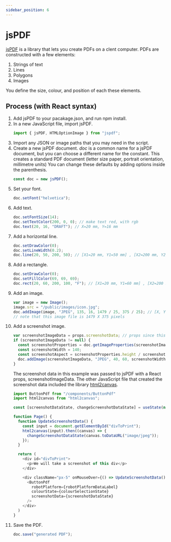 ```yaml
---
sidebar_position: 6
---
```


# jsPDF

[jsPDF](https://github.com/parallax/jsPDF) is a library that lets you create PDFs on a clent computer.
PDFs are constructed with a few elements:

1. Strings of text
2. Lines
3. Polygons
4. Images

You define the size, colour, and position of each these elements.

## Process (with React syntax)

1.  Add jsPDF to your pacakage.json, and run npm install.
2.  In a new JavaScript file, import jsPDF.
    ```javascript
    import { jsPDF, HTMLOptionImage } from "jspdf"; 
    ```
3.  Import any JSON or image paths that you may need in the script.
4.  Create a new jsPDF document. 
    _doc_ is a common name for a jsPDF document, but you can choose a different name for the constant.
    This creates a standard PDF document (letter size paper, portrait orientation, millimetre units)
    You can change these defaults by adding options inside the parenthesis.
    ```javascript
    const doc = new jsPDF();
    ```
5.  Set your font.
    ```javascript
    doc.setFont("helvetica");
    ```
6.  Add text.
    ```javascript
    doc.setFontSize(14);
    doc.setTextColor(200, 0, 0); // make text red, with rgb
    doc.text(20, 16, "DRAFT"); // X=20 mm, Y=16 mm
    ```
7.  Add a horizontal line.
    ```javascript
    doc.setDrawColor(0);
    doc.setLineWidth(0.2);
    doc.line(20, 50, 200, 50); // [X1=20 mm, Y1=50 mm] , [X2=200 mm, Y2=50 mm]
    ```
8.  Add a rectangle.
    ```javascript
    doc.setDrawColor(0);
    doc.setFillColor(69, 69, 69);
    doc.rect(20, 60, 200, 100, "F"); // [X1=20 mm, Y1=60 mm] , [X2=200 mm, Y2=100 mm] , filled
    ```
9.  Add an image.
    ```javascript
    var image = new Image();
    image.src = "/public/images/icon.jpg";
    doc.addImage(image, "JPEG", 135, 16, 1479 / 25, 375 / 25); // [X, Y] , [Xsize, Ysize]
    // note that this image file is 1479 X 375 pixels
    ```
10. Add a screenshot image.
    ```javascript
    var screenshotImageData = props.screenshotData; // props since this is in React
    if (screenshotImageData != null) {
      const screenshotProperties = doc.getImageProperties(screenshotImageData);
      const screenshotWidth = 140;
      const screenshotAspect = screenshotProperties.height / screenshotProperties.width;
      doc.addImage(screenshotImageData, "JPEG", 40, 60, screenshotWidth, (screenshotWidth * screenshotAspect));
    }
    ```
    The screenshot data in this example was passed to jsPDF with a React props, screenshotImageData.
    The other JavaScript file that created the screenshot data included the library [html2canvas](https://github.com/niklasvh/html2canvas).
    ```javascript
    import ButtonPdf from "/components/ButtonPdf"
    import html2canvas from "html2canvas";

    const [screenshotDataState, changeScreenshotDataState] = useState(null); // React State to hold the screenshot data

    function Page() {
      function UpdateScreenshotData() {
        const input = document.getElementById("divToPrint");
        html2canvas(input).then((canvas) => {
          changeScreenshotDataState(canvas.toDataURL("image/jpeg"));
        });
      }

      return (
        <div id="divToPrint">
          <p>We will take a screenshot of this div</p>
        </div>

        <div className="px-5" onMouseOver={() => UpdateScreenshotData()}>
          <ButtonPdf
            robotPlatform={robotPlatformDataLabel}
            colourState={colourSelectionState}
            screenshotData={screenshotDataState}
          />
        </div>
      )
    }
    ```
11. Save the PDF.
    ```javascript
    doc.save("generated PDF");
    ```
